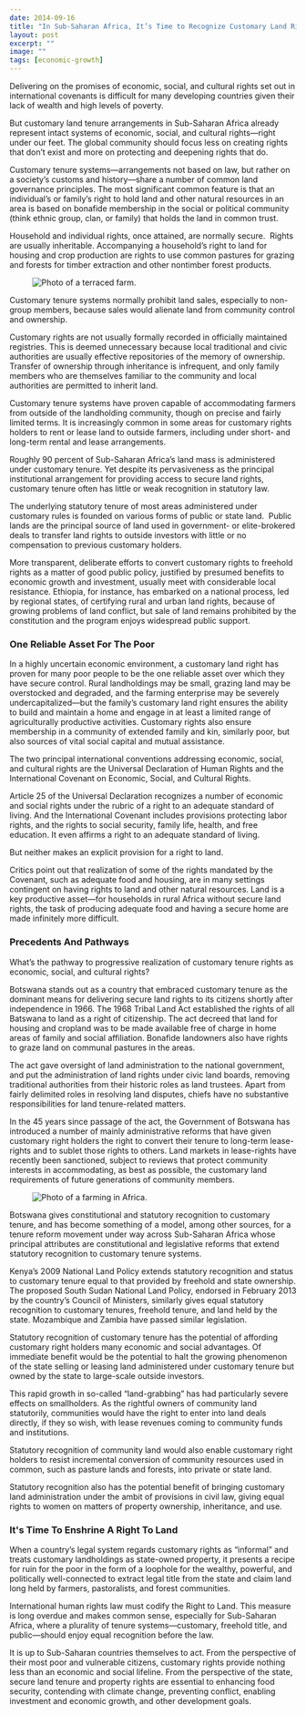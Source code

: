 ```yaml
---
date: 2014-09-16
title: "In Sub-Saharan Africa, It’s Time to Recognize Customary Land Rights"
layout: post
excerpt: ""
image: ""
tags: [economic-growth]
---
```

<p>Delivering on the promises of economic, social, and cultural rights set out in international covenants is difficult for many developing countries given their lack of wealth and high levels of poverty.</p><p>But customary land tenure arrangements in Sub-Saharan Africa already represent intact systems of economic, social, and cultural rights—right under our feet. The global community should focus less on creating rights that don’t exist and more on protecting and deepening rights that do.</p><p>Customary tenure systems—arrangements not based on law, but rather on a society’s customs and history—share a number of common land governance principles. The most significant common feature is that an individual’s or family’s right to hold land and other natural resources in an area is based on bonafide membership in the social or political community (think ethnic group, clan, or family) that holds the land in common trust.</p><p>Household and individual rights, once attained, are normally secure.  Rights are usually inheritable. Accompanying a household’s right to land for housing and crop production are rights to use common pastures for grazing and forests for timber extraction and other nontimber forest products.</p><figure class="kg-card kg-image-card"><img src="https://pubs.ghost.io/uploads/landscapes.jpg" class="kg-image" alt="Photo of a terraced farm." loading="lazy"></figure><p>Customary tenure systems normally prohibit land sales, especially to non-group members, because sales would alienate land from community control and ownership.</p><p>Customary rights are not usually formally recorded in officially maintained registries. This is deemed unnecessary because local traditional and civic authorities are usually effective repositories of the memory of ownership. Transfer of ownership through inheritance is infrequent, and only family members who are themselves familiar to the community and local authorities are permitted to inherit land.</p><p>Customary tenure systems have proven capable of accommodating farmers from outside of the landholding community, though on precise and fairly limited terms. It is increasingly common in some areas for customary rights holders to rent or lease land to outside farmers, including under short- and long-term rental and lease arrangements.</p><p>Roughly 90 percent of Sub-Saharan Africa’s land mass is administered under customary tenure. Yet despite its pervasiveness as the principal institutional arrangement for providing access to secure land rights, customary tenure often has little or weak recognition in statutory law.</p><p>The underlying statutory tenure of most areas administered under customary rules is founded on various forms of public or state land.  Public lands are the principal source of land used in government- or elite-brokered deals to transfer land rights to outside investors with little or no compensation to previous customary holders.</p><p>More transparent, deliberate efforts to convert customary rights to freehold rights as a matter of good public policy, justified by presumed benefits to economic growth and investment, usually meet with considerable local resistance. Ethiopia, for instance, has embarked on a national process, led by regional states, of certifying rural and urban land rights, because of growing problems of land conflict, but sale of land remains prohibited by the constitution and the program enjoys widespread public support.</p><h3 id="one-reliable-asset-for-the-poor">One Reliable Asset For The Poor</h3><p>In a highly uncertain economic environment, a customary land right has proven for many poor people to be the one reliable asset over which they have secure control. Rural landholdings may be small, grazing land may be overstocked and degraded, and the farming enterprise may be severely undercapitalized—but the family’s customary land right ensures the ability to build and maintain a home and engage in at least a limited range of agriculturally productive activities. Customary rights also ensure membership in a community of extended family and kin, similarly poor, but also sources of vital social capital and mutual assistance.</p><p>The two principal international conventions addressing economic, social, and cultural rights are the Universal Declaration of Human Rights and the International Covenant on Economic, Social, and Cultural Rights.</p><p>Article 25 of the Universal Declaration recognizes a number of economic and social rights under the rubric of a right to an adequate standard of living. And the International Covenant includes provisions protecting labor rights, and the rights to social security, family life, health, and free education. It even affirms a right to an adequate standard of living.</p><p>But neither makes an explicit provision for a right to land.</p><p>Critics point out that realization of some of the rights mandated by the Covenant, such as adequate food and housing, are in many settings contingent on having rights to land and other natural resources. Land is a key productive asset—for households in rural Africa without secure land rights, the task of producing adequate food and having a secure home are made infinitely more difficult.</p><h3 id="precedents-and-pathways">Precedents And Pathways</h3><p>What’s the pathway to progressive realization of customary tenure rights as economic, social, and cultural rights?</p><p>Botswana stands out as a country that embraced customary tenure as the dominant means for delivering secure land rights to its citizens shortly after independence in 1966. The 1968 Tribal Land Act established the rights of all Batswana to land as a right of citizenship. The act decreed that land for housing and cropland was to be made available free of charge in home areas of family and social affiliation. Bonafide landowners also have rights to graze land on communal pastures in the areas.</p><p>The act gave oversight of land administration to the national government, and put the administration of land rights under civic land boards, removing traditional authorities from their historic roles as land trustees. Apart from fairly delimited roles in resolving land disputes, chiefs have no substantive responsibilities for land tenure-related matters.</p><p>In the 45 years since passage of the act, the Government of Botswana has introduced a number of mainly administrative reforms that have given customary right holders the right to convert their tenure to long-term lease-rights and to sublet those rights to others. Land markets in lease-rights have recently been sanctioned, subject to reviews that protect community interests in accommodating, as best as possible, the customary land requirements of future generations of community members.</p><figure class="kg-card kg-image-card"><img src="https://pubs.ghost.io/uploads/chadskeers.jpg" class="kg-image" alt="Photo of a farming in Africa." loading="lazy" title="Phot Credit: flickr.com/photos/chadskeers"></figure><p>Botswana gives constitutional and statutory recognition to customary tenure, and has become something of a model, among other sources, for a tenure reform movement under way across Sub-Saharan Africa whose principal attributes are constitutional and legislative reforms that extend statutory recognition to customary tenure systems.</p><p>Kenya’s 2009 National Land Policy extends statutory recognition and status to customary tenure equal to that provided by freehold and state ownership. The proposed South Sudan National Land Policy, endorsed in February 2013 by the country’s Council of Ministers, similarly gives equal statutory recognition to customary tenures, freehold tenure, and land held by the state. Mozambique and Zambia have passed similar legislation.</p><p>Statutory recognition of customary tenure has the potential of affording customary right holders many economic and social advantages. Of immediate benefit would be the potential to halt the growing phenomenon of the state selling or leasing land administered under customary tenure but owned by the state to large-scale outside investors.</p><p>This rapid growth in so-called “land-grabbing” has had particularly severe effects on smallholders. As the rightful owners of community land statutorily, communities would have the right to enter into land deals directly, if they so wish, with lease revenues coming to community funds and institutions.</p><p>Statutory recognition of community land would also enable customary right holders to resist incremental conversion of community resources used in common, such as pasture lands and forests, into private or state land.</p><p>Statutory recognition also has the potential benefit of bringing customary land administration under the ambit of provisions in civil law, giving equal rights to women on matters of property ownership, inheritance, and use.</p><h3 id="it-s-time-to-enshrine-a-right-to-land">It's Time To Enshrine A Right To Land</h3><p>When a country’s legal system regards customary rights as “informal” and treats customary landholdings as state-owned property, it presents a recipe for ruin for the poor in the form of a loophole for the wealthy, powerful, and politically well-connected to extract legal title from the state and claim land long held by farmers, pastoralists, and forest communities.</p><p>International human rights law must codify the Right to Land. This measure is long overdue and makes common sense, especially for Sub-Saharan Africa, where a plurality of tenure systems—customary, freehold title, and public—should enjoy equal recognition before the law.</p><p>It is up to Sub-Saharan countries themselves to act. From the perspective of their most poor and vulnerable citizens, customary rights provide nothing less than an economic and social lifeline. From the perspective of the state, secure land tenure and property rights are essential to enhancing food security, contending with climate change, preventing conflict, enabling investment and economic growth, and other development goals.</p>
  